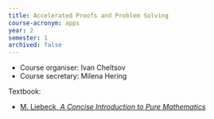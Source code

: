 ```yaml
---
title: Accelerated Proofs and Problem Solving	
course-acronym: apps
year: 2
semester: 1
archived: false
---
```

- Course organiser: Ivan Cheltsov
- Course secretary: Milena Hering

Textbook:
- [M. Liebeck, *A Concise Introduction to Pure Mathematics*](https://discovered.ed.ac.uk/primo-explore/fulldisplay?docid=TN_cdi_proquest_ebookcentral_EBC4710311&vid=44UOE_VU2&search_scope=default_scope&tab=default_tab&lang=en_US&context=PC)